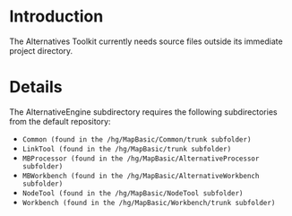 # Introduction #

The Alternatives Toolkit currently needs source files outside its immediate project directory.

# Details #

The AlternativeEngine subdirectory requires the following subdirectories from the default repository:
  * `Common (found in the /hg/MapBasic/Common/trunk subfolder)`
  * `LinkTool (found in the /hg/MapBasic/trunk subfolder)`
  * `MBProcessor (found in the /hg/MapBasic/AlternativeProcessor subfolder)`
  * `MBWorkbench (found in the /hg/MapBasic/AlternativeWorkbench subfolder)`
  * `NodeTool (found in the /hg/MapBasic/NodeTool subfolder)`
  * `Workbench (found in the /hg/MapBasic/Workbench/trunk subfolder)`